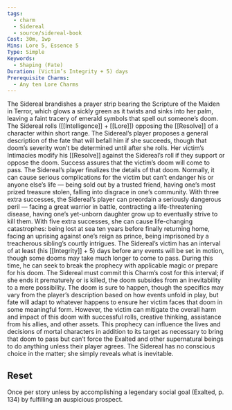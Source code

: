 ```yaml
---
tags:
  - charm
  - Sidereal
  - source/sidereal-book
Cost: 30m, 1wp
Mins: Lore 5, Essence 5
Type: Simple
Keywords:
  - Shaping (Fate)
Duration: (Victim’s Integrity + 5) days
Prerequisite Charms:
  - Any ten Lore Charms
---
```

The Sidereal brandishes a prayer strip bearing the Scripture of the Maiden in Terror, which glows a sickly green as it twists and sinks into her palm, leaving a faint tracery of emerald symbols that spell out someone’s doom. The Sidereal rolls ([[Intelligence]] + [[Lore]]) opposing the [[Resolve]] of a character within short range. The Sidereal’s player proposes a general description of the fate that will befall him if she succeeds, though that doom’s severity won’t be determined until after she rolls. Her victim’s Intimacies modify his [[Resolve]] against the Sidereal’s roll if they support or oppose the doom. Success assures that the victim’s doom will come to pass. The Sidereal’s player finalizes the details of that doom. Normally, it can cause serious complications for the victim but can’t endanger his or anyone else’s life — being sold out by a trusted friend, having one’s most prized treasure stolen, falling into disgrace in one’s community. With three extra successes, the Sidereal’s player can preordain a seriously dangerous peril — facing a great warrior in battle, contracting a life-threatening disease, having one’s yet-unborn daughter grow up to eventually strive to kill them. With five extra successes, she can cause life-changing catastrophes: being lost at sea ten years before finally returning home, facing an uprising against one’s reign as prince, being imprisoned by a treacherous sibling’s courtly intrigues. The Sidereal’s victim has an interval of at least (his [[Integrity]] + 5) days before any events will be set in motion, though some dooms may take much longer to come to pass. During this time, he can seek to break the prophecy with applicable magic or prepare for his doom. The Sidereal must commit this Charm’s cost for this interval; if she ends it prematurely or is killed, the doom subsides from an inevitability to a mere possibility. The doom is sure to happen, though the specifics may vary from the player’s description based on how events unfold in play, but fate will adapt to whatever happens to ensure her victim faces that doom in some meaningful form. However, the victim can mitigate the overall harm and impact of this doom with successful rolls, creative thinking, assistance from his allies, and other assets. This prophecy can influence the lives and decisions of mortal characters in addition to its target as necessary to bring that doom to pass but can’t force the Exalted and other supernatural beings to do anything unless their player agrees. The Sidereal has no conscious choice in the matter; she simply reveals what is inevitable. 
## Reset
Once per story unless by accomplishing a legendary social goal (Exalted, p. 134) by fulfilling an auspicious prospect. 